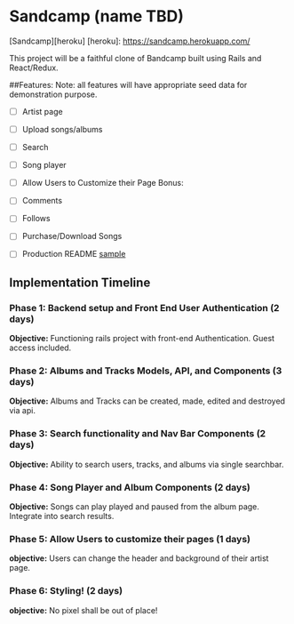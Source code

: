 # Sandcamp (name TBD)
[Sandcamp][heroku]
[heroku]: https://sandcamp.herokuapp.com/

This project will be a faithful clone of Bandcamp built using Rails and React/Redux.

##Features:
Note: all features will have appropriate seed data for demonstration purpose.
- [ ] Artist page
- [ ] Upload songs/albums
- [ ] Search
- [ ] Song player
- [ ] Allow Users to Customize their Page
Bonus:
- [ ] Comments
- [ ] Follows
- [ ] Purchase/Download Songs

- [ ] Production README [sample](docs/p_readme.md)

[wireframes]: docs/wireframes
[components]: docs/component-hierarchy.md
[sample-state]: docs/sample-state.md
[api-endpoints]: docs/api-endpoints.md
[schema]: docs/schema.md

## Implementation Timeline

### Phase 1: Backend setup and Front End User Authentication (2 days)
**Objective:** Functioning rails project with front-end Authentication. Guest access included.

### Phase 2: Albums and Tracks Models, API, and Components (3 days)
**Objective:** Albums and Tracks can be created, made, edited and destroyed via api.

### Phase 3: Search functionality and Nav Bar Components (2 days)
**Objective:** Ability to search users, tracks, and albums via single searchbar.

### Phase 4: Song Player and Album Components (2 days)
**Objective:** Songs can play played and paused from the album page. Integrate into search results.

### Phase 5: Allow Users to customize their pages (1 days)
**objective:** Users can change the header and background of their artist page.

### Phase 6: Styling! (2 days)
**objective:** No pixel shall be out of place!
